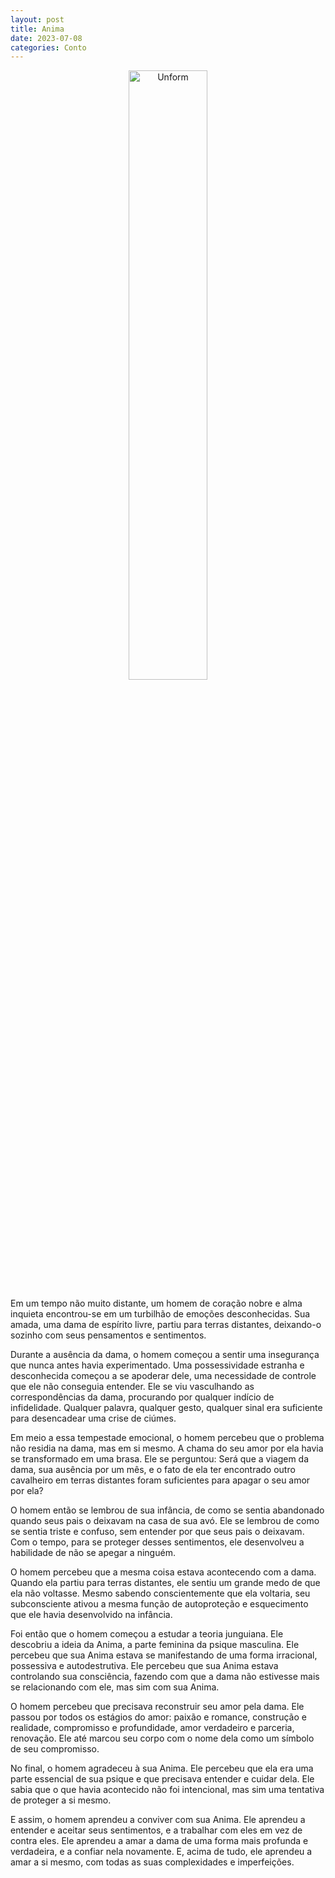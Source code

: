 ```yaml
---
layout: post
title: Anima
date: 2023-07-08
categories: Conto
---
```


<p align="center">
<img src="{{ site.baseurl }}/images/2023-07-08-Anima.png" height="50%" width="50%" alt="Unform" />
</p>

Em um tempo não muito distante, um homem de coração nobre e alma inquieta encontrou-se em um turbilhão de emoções desconhecidas. Sua amada, uma dama de espírito livre, partiu para terras distantes, deixando-o sozinho com seus pensamentos e sentimentos.

Durante a ausência da dama, o homem começou a sentir uma insegurança que nunca antes havia experimentado. Uma possessividade estranha e desconhecida começou a se apoderar dele, uma necessidade de controle que ele não conseguia entender. Ele se viu vasculhando as correspondências da dama, procurando por qualquer indício de infidelidade. Qualquer palavra, qualquer gesto, qualquer sinal era suficiente para desencadear uma crise de ciúmes.

Em meio a essa tempestade emocional, o homem percebeu que o problema não residia na dama, mas em si mesmo. A chama do seu amor por ela havia se transformado em uma brasa. Ele se perguntou: Será que a viagem da dama, sua ausência por um mês, e o fato de ela ter encontrado outro cavalheiro em terras distantes foram suficientes para apagar o seu amor por ela?

O homem então se lembrou de sua infância, de como se sentia abandonado quando seus pais o deixavam na casa de sua avó. Ele se lembrou de como se sentia triste e confuso, sem entender por que seus pais o deixavam. Com o tempo, para se proteger desses sentimentos, ele desenvolveu a habilidade de não se apegar a ninguém.

O homem percebeu que a mesma coisa estava acontecendo com a dama. Quando ela partiu para terras distantes, ele sentiu um grande medo de que ela não voltasse. Mesmo sabendo conscientemente que ela voltaria, seu subconsciente ativou a mesma função de autoproteção e esquecimento que ele havia desenvolvido na infância.

Foi então que o homem começou a estudar a teoria junguiana. Ele descobriu a ideia da Anima, a parte feminina da psique masculina. Ele percebeu que sua Anima estava se manifestando de uma forma irracional, possessiva e autodestrutiva. Ele percebeu que sua Anima estava controlando sua consciência, fazendo com que a dama não estivesse mais se relacionando com ele, mas sim com sua Anima.

O homem percebeu que precisava reconstruir seu amor pela dama. Ele passou por todos os estágios do amor: paixão e romance, construção e realidade, compromisso e profundidade, amor verdadeiro e parceria, renovação. Ele até marcou seu corpo com o nome dela como um símbolo de seu compromisso.

No final, o homem agradeceu à sua Anima. Ele percebeu que ela era uma parte essencial de sua psique e que precisava entender e cuidar dela. Ele sabia que o que havia acontecido não foi intencional, mas sim uma tentativa de proteger a si mesmo.

E assim, o homem aprendeu a conviver com sua Anima. Ele aprendeu a entender e aceitar seus sentimentos, e a trabalhar com eles em vez de contra eles. Ele aprendeu a amar a dama de uma forma mais profunda e verdadeira, e a confiar nela novamente. E, acima de tudo, ele aprendeu a amar a si mesmo, com todas as suas complexidades e imperfeições.

